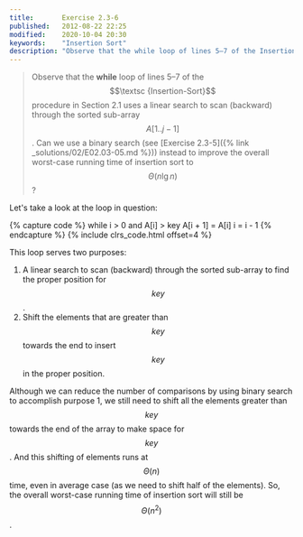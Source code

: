 ```yaml
---
title:       Exercise 2.3-6
published:   2012-08-22 22:25
modified:    2020-10-04 20:30
keywords:    "Insertion Sort"
description: "Observe that the while loop of lines 5–7 of the Insertion-Sort procedure in Section 2.1 uses a linear search to scan (backward) through the sorted sub-array A[1..j−1]. Can we use a binary search (see Exercise 2.3-5) instead to improve the overall worst-case running time of insertion sort to Θ(nlg⁡n)?"
---
```


> Observe that the **while** loop of lines 5–7 of the $$\textsc {Insertion-Sort}$$ procedure in Section 2.1 uses a linear search to scan (backward) through the sorted sub-array $$A[1 . . j - 1]$$. Can we use a binary search (see [Exercise 2.3-5]({% link _solutions/02/E02.03-05.md %})) instead to improve the overall worst-case running time of insertion sort to $$\Theta(n \lg n)$$?

Let's take a look at the loop in question:

{% capture code %}
while i > 0 and A[i] > key
    A[i + 1] = A[i]
    i = i - 1
{% endcapture %}
{% include clrs_code.html offset=4 %}

This loop serves two purposes:

1. A linear search to scan (backward) through the sorted sub-array to find the proper position for $$key$$.
2. Shift the elements that are greater than $$key$$ towards the end to insert $$key$$ in the proper position.

Although we can reduce the number of comparisons by using binary search to accomplish purpose 1, we still need to shift all the elements greater than $$key$$ towards the end of the array to make space for $$key$$. And this shifting of elements runs at $$\Theta(n)$$ time, even in average case (as we need to shift half of the elements). So, the overall worst-case running time of insertion sort will still be $$\Theta(n^2)$$.
